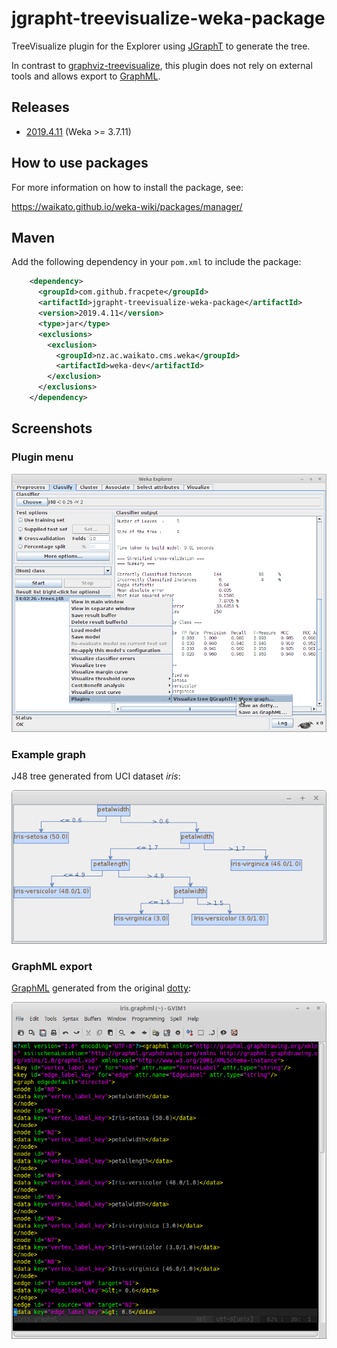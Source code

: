 # jgrapht-treevisualize-weka-package

TreeVisualize plugin for the Explorer using [JGraphT](https://jgrapht.org/)
to generate the tree.

In contrast to [graphviz-treevisualize](https://github.com/fracpete/graphviz-treevisualize-weka-package),
this plugin does not rely on external tools and allows export to [GraphML](https://en.wikipedia.org/wiki/GraphML).


## Releases

* [2019.4.11](https://github.com/fracpete/jgrapht-treevisualize-weka-package/releases/download/v2019.4.11/graphviz-treevisualize-2019.4.11.zip) (Weka >= 3.7.11)

## How to use packages

For more information on how to install the package, see:

https://waikato.github.io/weka-wiki/packages/manager/


## Maven

Add the following dependency in your `pom.xml` to include the package:

```xml
    <dependency>
      <groupId>com.github.fracpete</groupId>
      <artifactId>jgrapht-treevisualize-weka-package</artifactId>
      <version>2019.4.11</version>
      <type>jar</type>
      <exclusions>
        <exclusion>
          <groupId>nz.ac.waikato.cms.weka</groupId>
          <artifactId>weka-dev</artifactId>
        </exclusion>
      </exclusions>
    </dependency>
```


## Screenshots

### Plugin menu

![plugin menu](src/site/resources/plugin_menu.png)

### Example graph

J48 tree generated from UCI dataset *iris*:

![graph](src/site/resources/iris.png)

### GraphML export

[GraphML](src/site/resources/iris.graphml) generated from the original [dotty](src/site/resources/iris.dot):

![graphml](src/site/resources/iris_graphml.png)
